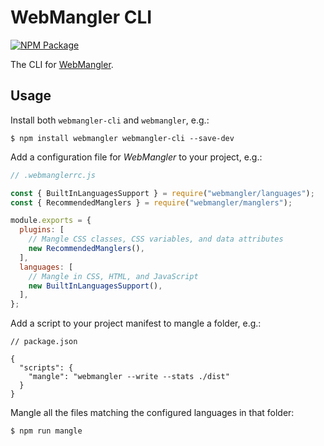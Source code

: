 # WebMangler CLI

[![NPM Package][npm-image]][npm-url]

The CLI for [WebMangler].

## Usage

Install both `webmangler-cli` and `webmangler`, e.g.:

```shell
$ npm install webmangler webmangler-cli --save-dev
```

Add a configuration file for _WebMangler_ to your project, e.g.:

```js
// .webmanglerrc.js

const { BuiltInLanguagesSupport } = require("webmangler/languages");
const { RecommendedManglers } = require("webmangler/manglers");

module.exports = {
  plugins: [
    // Mangle CSS classes, CSS variables, and data attributes
    new RecommendedManglers(),
  ],
  languages: [
    // Mangle in CSS, HTML, and JavaScript
    new BuiltInLanguagesSupport(),
  ],
};
```

Add a script to your project manifest to mangle a folder, e.g.:

```json5
// package.json

{
  "scripts": {
    "mangle": "webmangler --write --stats ./dist"
  }
}
```

Mangle all the files matching the configured languages in that folder:

```shell
$ npm run mangle
```

[npm-url]: https://www.npmjs.com/package/webmangler-cli "NPM package"
[npm-image]: https://img.shields.io/npm/v/webmangler-cli.svg
[webmangler]: https://github.com/ericcornelissen/webmangler

